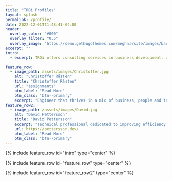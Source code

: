 ```yaml
---
title: "TROi Profiles"
layout: splash
permalink: /profile/
date: 2022-12-01T11:48:41-04:00
header:
  overlay_color: "#000"
  overlay_filter: "0.5"
  overlay_image: "https://demo.gethugothemes.com/meghna/site/images/backgrounds/hero-area.jpg"
excerpt: ""
intro: 
  - excerpt: TROi offers consulting services in business development, digitalization, enterprise and solution architecture with a focus on customer value, quality and efficiency.

feature_row:
  - image_path: assets/images/Christoffer.jpg
    alt: "Christoffer Råsten"
    title: "Christoffer Råsten"
    url: "assignments"
    btn_label: "Read More"
    btn_class: "btn--primary"
    excerpt: "Engineer that thrives in a mix of business, people and technology"
feature_row2:
  - image_path: /assets/images/David.jpg
    alt: "David Pettersson"
    title: "David Pettersson"
    excerpt: "Technical professional dedicated to improving efficiency and business value by enabling teams and individuals in digital transformation."
    url: https://pettersson.dev/
    btn_label: "Read More"
    btn_class: "btn--primary"
---
```


{% include feature_row id="intro" type="center" %}

{% include feature_row id="feature_row" type="center" %}

{% include feature_row id="feature_row2" type="center" %}
